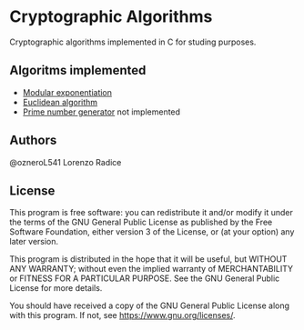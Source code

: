 # Cryptographic Algorithms
Cryptographic algorithms implemented in C for studing purposes.

## Algoritms implemented
- [Modular exponentiation](./exponentiation/)
- [Euclidean algorithm](./euclid/)
- [Prime number generator](./prime_generator/) not implemented

## Authors
@ozneroL541 Lorenzo Radice

## License
This program is free software: you can redistribute it and/or modify
it under the terms of the GNU General Public License as published by
the Free Software Foundation, either version 3 of the License, or
(at your option) any later version.

This program is distributed in the hope that it will be useful,
but WITHOUT ANY WARRANTY; without even the implied warranty of
MERCHANTABILITY or FITNESS FOR A PARTICULAR PURPOSE.  See the
GNU General Public License for more details.

You should have received a copy of the GNU General Public License
along with this program.  If not, see <https://www.gnu.org/licenses/>.
